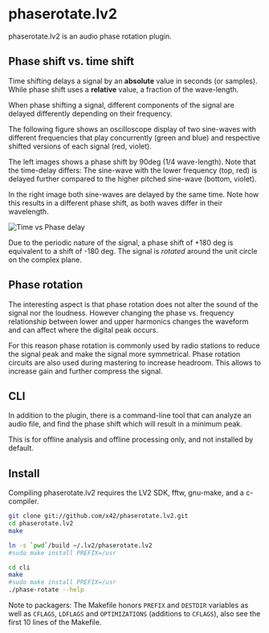 phaserotate.lv2
===============

phaserotate.lv2 is an audio phase rotation plugin.

Phase shift vs. time shift
--------------------------

Time shifting delays a signal by an **absolute** value in seconds (or samples).
While phase shift uses a **relative** value, a fraction of the wave-length.

When phase shifting a signal, different components of the signal are delayed
differently depending on their frequency.

The following figure shows an oscilloscope display of two sine-waves with different
frequencies that play concurrently (green and blue) and respective shifted
versions of each signal (red, violet).

The left images shows a phase shift by 90deg (1/4 wave-length).
Note that the time-delay differs: The sine-wave with the lower frequency (top, red)
is delayed further compared to the higher pitched sine-wave (bottom, violet).

In the right image both sine-waves are delayed by the same time. Note how this
results in a different phase shift, as both waves differ in their wavelength.

![](https://github.com/x42/phaserotate.lv2/blob/master/img/time-vs-phase-delay.png "Time vs Phase delay")

Due to the periodic nature of the signal, a phase shift of +180 deg is equivalent to
a shift of -180 deg. The signal is *rotated* around the unit circle on the complex plane.

Phase rotation
--------------

The interesting aspect is that phase rotation does not alter the sound of the signal
nor the loudness. However changing the phase vs. frequency relationship between lower
and upper harmonics changes the waveform and can affect where the digital peak occurs.

For this reason phase rotation is commonly used by radio stations to reduce
the signal peak and make the signal more symmetrical. Phase rotation circuits are
also used during mastering to increase headroom. This allows to increase gain and
further compress the signal.

CLI
---

In addition to the plugin, there is a command-line tool that can analyze an
audio file, and find the phase shift which will result in a minimum peak.

This is for offline analysis and offline processing only, and not installed
by default.

Install
-------

Compiling phaserotate.lv2 requires the LV2 SDK, fftw, gnu-make, and a c-compiler.

```bash
git clone git://github.com/x42/phaserotate.lv2.git
cd phaserotate.lv2
make

ln -s `pwd`/build ~/.lv2/phaserotate.lv2
#sudo make install PREFIX=/usr

cd cli
make
#sudo make install PREFIX=/usr
./phase-rotate --help
```

Note to packagers: The Makefile honors `PREFIX` and `DESTDIR` variables as well
as `CFLAGS`, `LDFLAGS` and `OPTIMIZATIONS` (additions to `CFLAGS`), also
see the first 10 lines of the Makefile.
